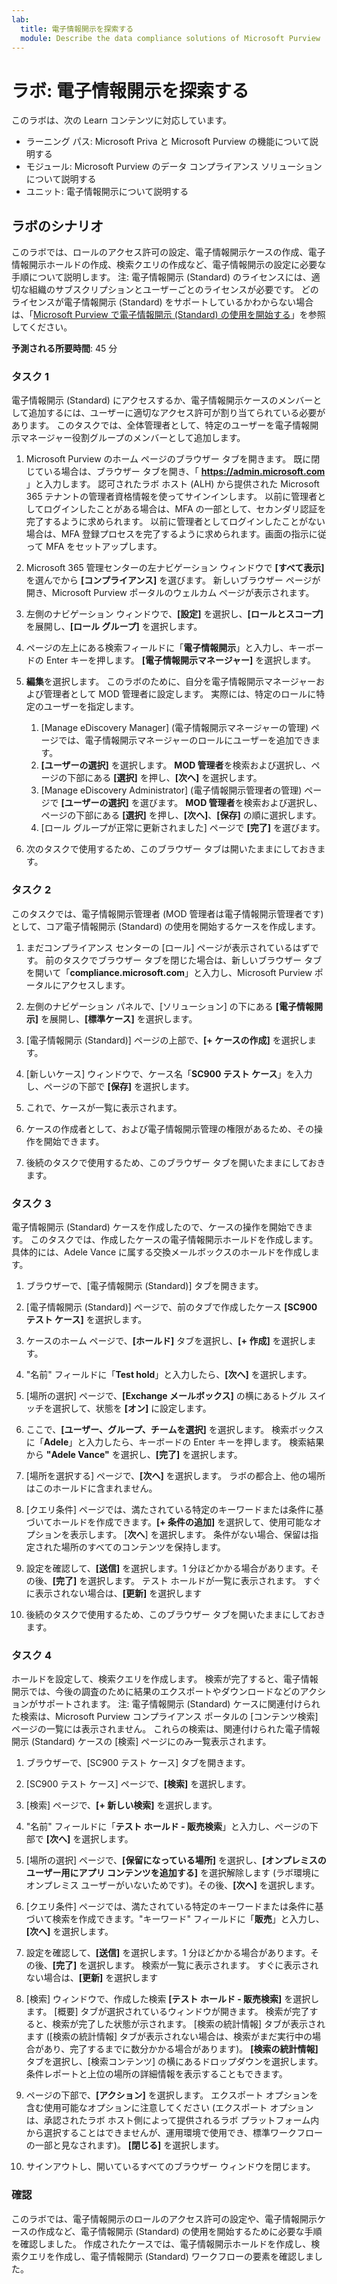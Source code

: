 ```yaml
---
lab:
  title: 電子情報開示を探索する
  module: Describe the data compliance solutions of Microsoft Purview
---
```


# ラボ: 電子情報開示を探索する

このラボは、次の Learn コンテンツに対応しています。

- ラーニング パス: Microsoft Priva と Microsoft Purview の機能について説明する
- モジュール: Microsoft Purview のデータ コンプライアンス ソリューションについて説明する
- ユニット: 電子情報開示について説明する

## ラボのシナリオ

このラボでは、ロールのアクセス許可の設定、電子情報開示ケースの作成、電子情報開示ホールドの作成、検索クエリの作成など、電子情報開示の設定に必要な手順について説明します。  注: 電子情報開示 (Standard) のライセンスには、適切な組織のサブスクリプションとユーザーごとのライセンスが必要です。 どのライセンスが電子情報開示 (Standard) をサポートしているかわからない場合は、「[Microsoft Purview で電子情報開示 (Standard) の使用を開始する](https://docs.microsoft.com/microsoft-365/compliance/get-started-core-ediscovery?view=o365-worldwide)」を参照してください。

**予測される所要時間**: 45 分

### タスク 1

電子情報開示 (Standard) にアクセスするか、電子情報開示ケースのメンバーとして追加するには、ユーザーに適切なアクセス許可が割り当てられている必要があります。 このタスクでは、全体管理者として、特定のユーザーを電子情報開示マネージャー役割グループのメンバーとして追加します。

1. Microsoft Purview のホーム ページのブラウザー タブを開きます。  既に閉じている場合は、ブラウザー タブを開き、「 **https://admin.microsoft.com** 」と入力します。 認可されたラボ ホスト (ALH) から提供された Microsoft 365 テナントの管理者資格情報を使ってサインインします。 以前に管理者としてログインしたことがある場合は、MFA の一部として、セカンダリ認証を完了するように求められます。 以前に管理者としてログインしたことがない場合は、MFA 登録プロセスを完了するように求められます。画面の指示に従って MFA をセットアップします。

1. Microsoft 365 管理センターの左ナビゲーション ウィンドウで **[すべて表示]** を選んでから **[コンプライアンス]** を選びます。  新しいブラウザー ページが開き、Microsoft Purview ポータルのウェルカム ページが表示されます。  

1. 左側のナビゲーション ウィンドウで、**[設定]** を選択し、**[ロールとスコープ]** を展開し、**[ロール グループ]** を選択します。

1. ページの左上にある検索フィールドに「**電子情報開示**」と入力し、キーボードの Enter キーを押します。  **[電子情報開示マネージャー]** を選択します。

1. **編集**を選択します。 このラボのために、自分を電子情報開示マネージャーおよび管理者として MOD 管理者に設定します。  実際には、特定のロールに特定のユーザーを指定します。
    1. [Manage eDiscovery Manager] (電子情報開示マネージャーの管理) ページでは、電子情報開示マネージャーのロールにユーザーを追加できます。
    1. **[ユーザーの選択]** を選択します。 **MOD 管理者**を検索および選択し、ページの下部にある **[選択]** を押し、**[次へ]** を選択します。
    1. [Manage eDiscovery Administrator] (電子情報開示管理者の管理) ページで **[ユーザーの選択]** を選びます。 **MOD 管理者**を検索および選択し、ページの下部にある **[選択]** を押し、**[次へ]**、**[保存]** の順に選択します。
    1. [ロール グループが正常に更新されました] ページで **[完了]** を選びます。

1. 次のタスクで使用するため、このブラウザー タブは開いたままにしておきます。

### タスク 2

このタスクでは、電子情報開示管理者 (MOD 管理者は電子情報開示管理者です) として、コア電子情報開示 (Standard) の使用を開始するケースを作成します。

1. まだコンプライアンス センターの [ロール] ページが表示されているはずです。 前のタスクでブラウザー タブを閉じた場合は、新しいブラウザー タブを開いて「**compliance.microsoft.com**」と入力し、Microsoft Purview ポータルにアクセスします。

1. 左側のナビゲーション パネルで、[ソリューション] の下にある **[電子情報開示]** を展開し、**[標準ケース]** を選択します。

1. [電子情報開示 (Standard)] ページの上部で、**[+ ケースの作成]** を選択します。

1. [新しいケース] ウィンドウで、ケース名「**SC900 テスト ケース**」を入力し、ページの下部で **[保存]** を選択します。

1. これで、ケースが一覧に表示されます。

1. ケースの作成者として、および電子情報開示管理の権限があるため、その操作を開始できます。  

1. 後続のタスクで使用するため、このブラウザー タブを開いたままにしておきます。

### タスク 3

電子情報開示 (Standard) ケースを作成したので、ケースの操作を開始できます。  このタスクでは、作成したケースの電子情報開示ホールドを作成します。  具体的には、Adele Vance に属する交換メールボックスのホールドを作成します。

1. ブラウザーで、[電子情報開示 (Standard)] タブを開きます。

1. [電子情報開示 (Standard)] ページで、前のタブで作成したケース **[SC900 テスト ケース]** を選択します。

1. ケースのホーム ページで、**[ホールド]** タブを選択し、**[+ 作成]** を選択します。

1. "名前" フィールドに「**Test hold**」と入力したら、**[次へ]** を選択します。

1. [場所の選択] ページで、**[Exchange メールボックス]** の横にあるトグル スイッチを選択して、状態を **[オン]** に設定します。  

1. ここで、**[ユーザー、グループ、チームを選択]** を選択します。  検索ボックスに「**Adele**」と入力したら、キーボードの Enter キーを押します。 検索結果から **"Adele Vance"** を選択し、**[完了]** を選択します。

1. [場所を選択する] ページで、**[次へ]** を選択します。  ラボの都合上、他の場所はこのホールドに含まれません。

1. [クエリ条件] ページでは、満たされている特定のキーワードまたは条件に基づいてホールドを作成できます。**[+ 条件の追加]** を選択して、使用可能なオプションを表示します。  [**次へ**] を選択します。 条件がない場合、保留は指定された場所のすべてのコンテンツを保持します。

1. 設定を確認して、**[送信]** を選択します。1 分ほどかかる場合があります。その後、**[完了]** を選択します。  テスト ホールドが一覧に表示されます。  すぐに表示されない場合は、**[更新]** を選択します

1. 後続のタスクで使用するため、このブラウザー タブを開いたままにしておきます。

### タスク 4

ホールドを設定して、検索クエリを作成します。  検索が完了すると、電子情報開示では、今後の調査のために結果のエクスポートやダウンロードなどのアクションがサポートされます。   注: 電子情報開示 (Standard) ケースに関連付けられた検索は、Microsoft Purview コンプライアンス ポータルの [コンテンツ検索] ページの一覧には表示されません。 これらの検索は、関連付けられた電子情報開示 (Standard) ケースの [検索] ページにのみ一覧表示されます。

1. ブラウザーで、[SC900 テスト ケース] タブを開きます。

1. [SC900 テスト ケース] ページで、**[検索]** を選択します。

1. [検索] ページで、**[+ 新しい検索]** を選択します。

1. "名前" フィールドに「**テスト ホールド - 販売検索**」と入力し、ページの下部で **[次へ]** を選択します。

1. [場所の選択] ページで、**[保留になっている場所]** を選択し、**[オンプレミスのユーザー用にアプリ コンテンツを追加する]** を選択解除します (ラボ環境にオンプレミス ユーザーがいないためです)。その後、**[次へ]** を選択します。

1. [クエリ条件] ページでは、満たされている特定のキーワードまたは条件に基づいて検索を作成できます。"キーワード" フィールドに「**販売**」と入力し、**[次へ]** を選択します。

1. 設定を確認して、**[送信]** を選択します。1 分ほどかかる場合があります。その後、**[完了]** を選択します。  検索が一覧に表示されます。  すぐに表示されない場合は、**[更新]** を選択します

1. [検索] ウィンドウで、作成した検索 **[テスト ホールド - 販売検索]** を選択します。  [概要] タブが選択されているウィンドウが開きます。  検索が完了すると、検索が完了した状態が示されます。  [検索の統計情報] タブが表示されます ([検索の統計情報] タブが表示されない場合は、検索がまだ実行中の場合があり、完了するまでに数分かかる場合があります)。  **[検索の統計情報]** タブを選択し、[検索コンテンツ] の横にあるドロップダウンを選択します。  条件レポートと上位の場所の詳細情報を表示することもできます。  

1. ページの下部で、**[アクション]** を選択します。  エクスポート オプションを含む使用可能なオプションに注意してください (エクスポート オプションは、承認されたラボ ホスト側によって提供されるラボ プラットフォーム内から選択することはできませんが、運用環境で使用でき、標準ワークフローの一部と見なされます)。 **[閉じる]** を選択します。

1. サインアウトし、開いているすべてのブラウザー ウィンドウを閉じます。

### 確認

このラボでは、電子情報開示のロールのアクセス許可の設定や、電子情報開示ケースの作成など、電子情報開示 (Standard) の使用を開始するために必要な手順を確認しました。  作成されたケースでは、電子情報開示ホールドを作成し、検索クエリを作成し、電子情報開示 (Standard) ワークフローの要素を確認しました。
